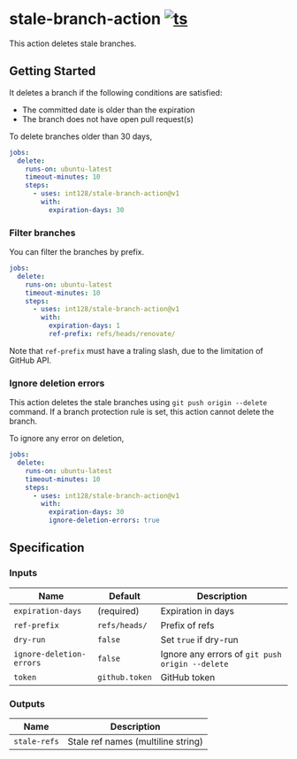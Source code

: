 # stale-branch-action [![ts](https://github.com/int128/stale-branch-action/actions/workflows/ts.yaml/badge.svg)](https://github.com/int128/stale-branch-action/actions/workflows/ts.yaml)

This action deletes stale branches.

## Getting Started

It deletes a branch if the following conditions are satisfied:

- The committed date is older than the expiration
- The branch does not have open pull request(s)

To delete branches older than 30 days,

```yaml
jobs:
  delete:
    runs-on: ubuntu-latest
    timeout-minutes: 10
    steps:
      - uses: int128/stale-branch-action@v1
        with:
          expiration-days: 30
```

### Filter branches

You can filter the branches by prefix.

```yaml
jobs:
  delete:
    runs-on: ubuntu-latest
    timeout-minutes: 10
    steps:
      - uses: int128/stale-branch-action@v1
        with:
          expiration-days: 1
          ref-prefix: refs/heads/renovate/
```

Note that `ref-prefix` must have a traling slash, due to the limitation of GitHub API.

### Ignore deletion errors

This action deletes the stale branches using `git push origin --delete` command.
If a branch protection rule is set, this action cannot delete the branch.

To ignore any error on deletion,

```yaml
jobs:
  delete:
    runs-on: ubuntu-latest
    timeout-minutes: 10
    steps:
      - uses: int128/stale-branch-action@v1
        with:
          expiration-days: 30
          ignore-deletion-errors: true
```

## Specification

### Inputs

| Name                     | Default        | Description                                     |
| ------------------------ | -------------- | ----------------------------------------------- |
| `expiration-days`        | (required)     | Expiration in days                              |
| `ref-prefix`             | `refs/heads/`  | Prefix of refs                                  |
| `dry-run`                | `false`        | Set `true` if dry-run                           |
| `ignore-deletion-errors` | `false`        | Ignore any errors of `git push origin --delete` |
| `token`                  | `github.token` | GitHub token                                    |

### Outputs

| Name         | Description                        |
| ------------ | ---------------------------------- |
| `stale-refs` | Stale ref names (multiline string) |
